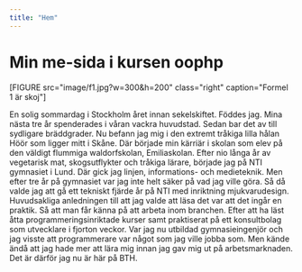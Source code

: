 ```yaml
---
title: "Hem"
---
```

Min me-sida i kursen oophp
=========================

[FIGURE src="image/f1.jpg?w=300&h=200" class="right" caption="Formel 1 är skoj"]

En solig sommardag i Stockholm året innan sekelskiftet. Föddes jag. Mina nästa tre år spenderades i våran vackra huvudstad. Sedan bar det av till sydligare bräddgrader. Nu befann jag mig i den extremt tråkiga lilla hålan Höör som ligger mitt i Skåne. Där började min kärriär i skolan som elev på den väldigt flummiga waldorfskolan, Emiliaskolan. Efter nio långa år av vegetarisk mat, skogsutflykter och tråkiga lärare, började jag på NTI gymnasiet i Lund. Där gick jag linjen, informations- och medieteknik. Men efter tre år på gymnasiet var jag inte helt säker på vad jag ville göra. Så då valde jag att gå ett tekniskt fjärde år på NTI med inriktning mjukvarudesign. Huvudsakliga anledningen till att jag valde att läsa det var att det ingår en praktik. Så att man får känna på att arbeta inom branchen. Efter att ha läst åtta programmeringsinriktade kurser samt praktiserat på ett konsultbolag som utvecklare i fjorton veckor. Var jag nu utbildad gymnasieingenjör och jag visste att programmerare var något som jag ville jobba som. Men kände ändå att jag hade mer att lära mig innan jag gav mig ut på arbetsmarknaden. Det är därför jag nu är här på BTH. 

